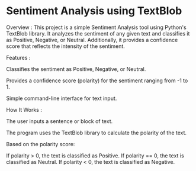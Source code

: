# Sentiment Analysis using TextBlob
Overview :
This project is a simple Sentiment Analysis tool using Python's TextBlob library. 
It analyzes the sentiment of any given text and classifies it as Positive, Negative, or Neutral. 
Additionally, it provides a confidence score that reflects the intensity of the sentiment.

Features :

Classifies the sentiment as Positive, Negative, or Neutral.

Provides a confidence score (polarity) for the sentiment ranging from -1 to 1.

Simple command-line interface for text input.

How It Works :

The user inputs a sentence or block of text.

The program uses the TextBlob library to calculate the polarity of the text.

Based on the polarity score:

If polarity > 0, the text is classified as Positive.
If polarity == 0, the text is classified as Neutral.
If polarity < 0, the text is classified as Negative.

